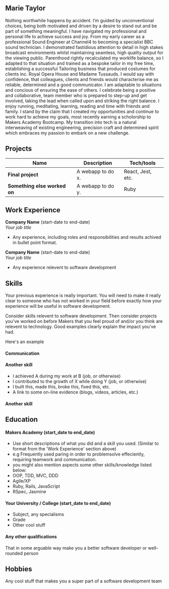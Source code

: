 ## Marie Taylor

Nothing worthwhile happens by accident. I’m guided by unconventional choices, being both motivated and driven by a desire to stand out and be part of something meaningful. I have navigated my professional and personal life to achieve success and joy. From my early career as a professional Sound Engineer at Channel4 to becoming a specialist BBC sound technician. I demonstrated fastidious attention to detail in high stakes broadcast environments whilst maintaining seamless, high quality output for the viewing public.
Parenthood rightly recalculated my worklife balance, so I adapted to that situation and trained as a bespoke tailor in my free time, establishing a successful Tailoring business that produced costumes for clients inc. Royal Opera House and Madame Tussauds.
I would say with confidence, that colleagues, clients and friends would characterise me as reliable, determined and a good communicator. I am adaptable to situations and concious of ensuring the ease of others. I celebrate being a positive and collaborative, team member who is prepared to step-up and get involved, taking the lead when called upon and striking the right balance. I enjoy running, meditating, learning, reading and time with friends and family.
I stand by the claim that I created my opportunities and continue to work hard to achieve my goals, most recently earning a scholorship to Makers Academy Bootcamp. My transition into tech is a natural interweaving of existing engineering, precision craft and determined spirit which embraces my passion to embark on a new challenge.

## Projects

| Name                         | Description       | Tech/tools        |
| ---------------------------- | ----------------- | ----------------- |
| **Final project**            | A webapp to do x. | React, Jest, etc. |
| **Something else worked on** | A webapp to do y. | Ruby              |

## Work Experience

**Company Name** (start-date to end-date)  
_Your job title_

- Any experience, including roles and responsibilities and results achived in bullet point format.

**Company Name** (start-date to end-date)  
_Your job title_

- Any experience relevent to software development

## Skills

Your previous experience is really important. You will need to make it really clear to someone who has not worked in your field before exactly how your experience will be useful in software development.

Consider skills relevent to software development. Then consider projects you've worked on before Makers that you feel proud of and/or you think are relevent to technology. Good examples clearly explain the impact you've had.

Here's an example

#### Communication

<!-- example
I honed my communication skills while completing my thesis at university, which involved writing and defending a dissertation to a board of professors and Ph.D. candidates. I further developed these skills when I was working in a digital marketing agency where I presented quarterly business reviews to C-level stakeholders. In doing so, I synthesised complex technical information into a digestible but comprehensive story for the different levels of knowledge in the room. My communication skills have also often come in handy while training to be a developer. For example, I recently ran a session for my mentees, who have only been coding for a few weeks, on how to use mocks to improve unit test isolation. I received feedback that the session was well run and helped them understand this potentially confusing topic. -->

#### Another skill

- I achieved A during my work at B (job, or otherwise)
- I contributed to the growth of X while doing Y (job, or otherwise)
- I built this, made this, broke this, fixed this, etc.
- A link to some on-line evidence (blogs, videos, articles, etc.)

#### Another skill

## Education

#### Makers Academy (start_date to end_date)

- Use short descriptions of what you did and a skill you used. (Similar to format from the 'Work Experience' section above)
- e.g Frequently used paring in order to problemsolve effeciently, requiring teamwork and communication.
- you might also mention aspects some other skills/knowledge listed below:
- OOP, TDD, MVC, DDD
- Agile/XP
- Ruby, Rails, JavaScript
- RSpec, Jasmine

#### Your University / College (start_date to end_date)

- Subject, any specialisms
- Grade
- Other cool stuff

#### Any other qualifications

That in some arguable way make you a better software developer or well-rounded person

## Hobbies

Any cool stuff that makes you a super part of a software development team
